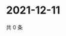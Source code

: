 # 2021-12-11

共 0 条

<!-- BEGIN WEIBO -->
<!-- 最后更新时间 Sat Dec 11 2021 14:10:37 GMT+0800 (China Standard Time) -->

<!-- END WEIBO -->
